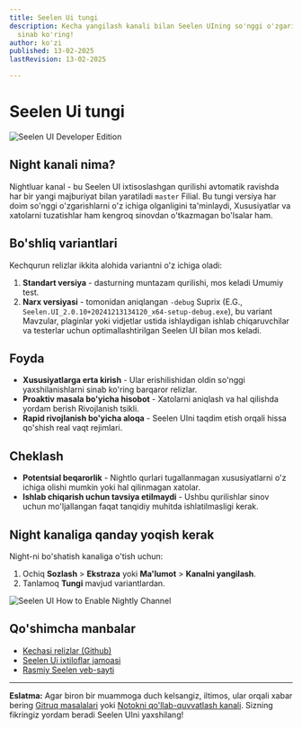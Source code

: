 ```yaml
---
title: Seelen Ui tungi
description: Kecha yangilash kanali bilan Seelen UIning so'nggi o'zgarishlarini
  sinab ko'ring!
author: ko'zi
published: 13-02-2025
lastRevision: 13-02-2025

---
```


# Seelen Ui tungi

![Seelen UI Developer Edition](https://github.com/user-attachments/assets/76634b49-7b09-4ef2-9643-e93542309f5d)

## Night kanali nima?

Nightluar kanal - bu Seelen UI ixtisoslashgan qurilishi
 avtomatik ravishda har bir yangi majburiyat bilan yaratiladi `master` Filial. Bu
 tungi versiya har doim so'nggi o'zgarishlarni o'z ichiga olganligini ta'minlaydi,
 Xususiyatlar va xatolarni tuzatishlar ham kengroq sinovdan o'tkazmagan bo'lsalar ham.

## Bo'shliq variantlari

Kechqurun relizlar ikkita alohida variantni o'z ichiga oladi:

1. **Standart versiya** - dasturning muntazam qurilishi, mos keladi
    Umumiy test.
2. **Narx versiyasi** - tomonidan aniqlangan `-debug` Suprix (E.G.,
   `Seelen.UI_2.0.10+20241213134120_x64-setup-debug.exe`), bu variant
    Mavzular, plaginlar yoki vidjetlar ustida ishlaydigan ishlab chiqaruvchilar va testerlar uchun optimallashtirilgan
    Seelen UI bilan mos keladi.

## Foyda

* **Xususiyatlarga erta kirish** - Ular erishilishidan oldin so'nggi yaxshilanishlarni sinab ko'ring
   barqaror relizlar.
* **Proaktiv masala bo'yicha hisobot** - Xatolarni aniqlash va hal qilishda yordam berish
   Rivojlanish tsikli.
* **Rapid rivojlanish bo'yicha aloqa** - Seelen UIni taqdim etish orqali hissa qo'shish
   real vaqt rejimlari.

## Cheklash

* **Potentsial beqarorlik** - Nightlo qurlari tugallanmagan xususiyatlarni o'z ichiga olishi mumkin yoki
   hal qilinmagan xatolar.
* **Ishlab chiqarish uchun tavsiya etilmaydi** - Ushbu qurilishlar sinov uchun mo'ljallangan
   faqat tanqidiy muhitda ishlatilmasligi kerak.

## Night kanaliga qanday yoqish kerak

Night-ni bo'shatish kanaliga o'tish uchun:

1. Ochiq **Sozlash** > **Ekstraza** yoki **Ma'lumot** > **Kanalni yangilash**.
2. Tanlamoq **Tungi** mavjud variantlardan.

![Seelen UI How to Enable Nightly Channel](https://github.com/user-attachments/assets/ae88aeac-98cc-4424-a9e7-fb59740b694e)

## Qo'shimcha manbalar

* [Kechasi relizlar (Github)](https://github.com/eythaann/Seelen-UI/releases/tag/nightly)
* [Seelen Ui ixtiloflar jamoasi](https://discord.gg/ABfASx5ZAJ)
* [Rasmiy Seelen veb-sayti](https://seelen.io)

***

**Eslatma:** Agar biron bir muammoga duch kelsangiz, iltimos, ular orqali xabar bering
[Gitruq masalalari](https://github.com/eythaann/Seelen-UI/issues) yoki
[Notokni qo'llab-quvvatlash kanali](https://discord.gg/ABfASx5ZAJ). Sizning fikringiz yordam beradi
 Seelen UIni yaxshilang!
